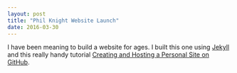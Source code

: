 ```yaml
---
layout: post
title: "Phil Knight Website Launch"
date: 2016-03-30
---
```


I have been meaning to build a website for ages. I built this one using [Jekyll](http://jekyllrb.com) and this really handy tutorial [Creating and Hosting a Personal Site on GitHub](http://jmcglone.com/guides/github-pages/). 
